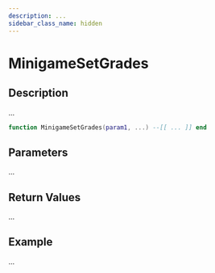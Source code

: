 ```yaml
---
description: ...
sidebar_class_name: hidden
---
```


# MinigameSetGrades

## Description

...

```lua
function MinigameSetGrades(param1, ...) --[[ ... ]] end
```

## Parameters

...

## Return Values

...

## Example

...

